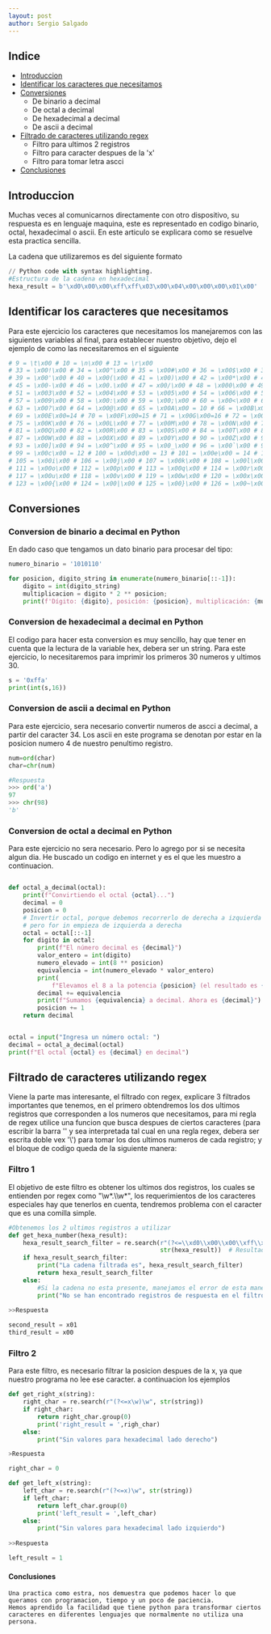 ```yaml
---
layout: post
author: Sergio Salgado
---
```

## [](#header-2)Indice
- <a href="#Introduccion">Introduccion</a>
- <a href="#Identificar_caracteres">Identificar los caracteres que necesitamos</a>
- <a href="#Conversiones">Conversiones</a>
  - De binario a decimal
  - De octal a decimal
  - De hexadecimal a decimal
  - De ascii a decimal
- <a href="#Filtrados">Filtrado de caracteres utilizando regex</a>
    - Filtro para ultimos 2 registros
    - Filtro para caracter despues de la 'x'
    - Filtro para tomar letra ascci
- <a href="#Conclusiones">Conclusiones</a>

## [](#header-2)<a id="Introduccion">Introduccion</a>
Muchas veces al comunicarnos directamente con otro dispositivo, su respuesta es en lenguaje maquina, este
es representado en codigo binario, octal, hexadecimal o ascii. En este articulo se explicara como se resuelve esta practica sencilla.

La cadena que utilizaremos es del siguiente formato

```py
// Python code with syntax highlighting.
#Estructura de la cadena en hexadecimal
hexa_result = b'\xd0\x00\x00\xff\xff\x03\x00\x04\x00\x00\x00\x01\x00'
```

## [](#header-2) <r id=Identificar_caracteres>Identificar los caracteres que necesitamos</r>
Para este ejercicio los caracteres que necesitamos los manejaremos con las siguientes variables al final, para establecer nuestro objetivo, dejo el ejemplo de como las necesitaremos en el siguiente
```py
# 9 = \t\x00 # 10 = \n\x00 # 13 = \r\x00
# 33 = \x00!\x00 # 34 = \x00"\x00 # 35 = \x00#\x00 # 36 = \x00$\x00 # 37 = \x00%\x00 # 38 = \x00&\x00
# 39 = \x00'\x00 # 40 = \x00(\x00 # 41 = \x00)\x00 # 42 = \x00*\x00 # 43 = \x00+\x00 # 44 = \x00,\x00
# 45 = \x00-\x00 # 46 = \x00.\x00 # 47 = x00/\x00 # 48 = \x000\x00 # 49 = \x001\x00 # 50 = \x002\x00
# 51 = \x003\x00 # 52 = \x004\x00 # 53 = \x005\x00 # 54 = \x006\x00 # 55 = \x007\x00 # 56 = \x008\x00
# 57 = \x009\x00 # 58 = \x00:\x00 # 59 = \x00;\x00 # 60 = \x00<\x00 # 61 = \x00=\x00 # 62 = \x00>\x00
# 63 = \x00?\x00 # 64 = \x00@\x00 # 65 = \x00A\x00 = 10 # 66 = \x00B\x00 = 11 # 67 = \x00C\x00 = 12 # 68 = \x00D\x00 = 13
# 69 = \x00E\x00=14 # 70 = \x00F\x00=15 # 71 = \x00G\x00=16 # 72 = \x00H\x00 = 17 # 73 = \x00I\x00 # 74 = \x00J\x00
# 75 = \x00K\x00 # 76 = \x00L\x00 # 77 = \x00M\x00 # 78 = \x00N\x00 # 79 = \x00O\x00 # 80 = \x00P\x00
# 81 = \x00Q\x00 # 82 = \x00R\x00 # 83 = \x00S\x00 # 84 = \x00T\x00 # 85 = \x00U\x00 # 86 = \x00V\x00
# 87 = \x00W\x00 # 88 = \x00X\x00 # 89 = \x00Y\x00 # 90 = \x00Z\x00 # 91 = \x00[\x00 # 92 = \x00\\x00
# 93 = \x00]\x00 # 94 = \x00^\x00 # 95 = \x00_\x00 # 96 = \x00`\x00 # 97 = \x00a\x00 = 10 # 98 = \x00b\x00 = 11
# 99 = \x00c\x00 = 12 # 100 = \x00d\x00 = 13 # 101 = \x00e\x00 = 14 # 102 = \x00f\x00 # 103 = \x00g\x00 # 104 = \x00h\x00
# 105 = \x00i\x00 # 106 = \x00j\x00 # 107 = \x00k\x00 # 108 = \x00l\x00 # 109 = \x00m\x00 # 110 = \x00n\x00
# 111 = \x00o\x00 # 112 = \x00p\x00 # 113 = \x00q\x00 # 114 = \x00r\x00 # 115 = \x00s\x00 # 116 = \x00t\x00
# 117 = \x00u\x00 # 118 = \x00v\x00 # 119 = \x00w\x00 # 120 = \x00x\x00 # 121 = \x00y\x00 # 122 = \x00z\x00
# 123 = \x00{\x00 # 124 = \x00|\x00 # 125 = \x00}\x00 # 126 = \x00~\x00
```
## [](#header-2)<a id="Conversiones">Conversiones</a>
### [](#header-3)Conversion de binario a decimal en Python
En dado caso que tengamos un dato binario para procesar del tipo:

```py
numero_binario = '1010110'

for posicion, digito_string in enumerate(numero_binario[::-1]):
	digito = int(digito_string)
	multiplicacion = digito * 2 ** posicion;
	print(f'Dígito: {digito}, posición: {posicion}, multiplicación: {multiplicacion}')
```
### [](#header-3)Conversion de hexadecimal a decimal en Python
El codigo para hacer esta conversion es muy sencillo, hay que tener en cuenta que la lectura de la variable hex, debera ser un string.
Para este ejercicio, lo necesitaremos para imprimir los primeros 30 numeros y ultimos 30.
```py
s = '0xffa'
print(int(s,16))
```
### [](#header-3)Conversion de ascii a decimal en Python
Para este ejercicio, sera necesario convertir numeros de ascci a decimal, a partir del caracter 34. Los ascii en este programa se denotan por estar en la posicion numero 4 de nuestro penultimo registro.
```py
num=ord(char)
char=chr(num)

#Respuesta
>>> ord('a')
97
>>> chr(98)
'b'
```

### [](#header-3)Conversion de octal a decimal en Python
Para este ejercicio no sera necesario. Pero lo agrego por si se necesita algun dia. He buscado un codigo en internet y es el que les muestro a continuacion.
```py

def octal_a_decimal(octal):
    print(f"Convirtiendo el octal {octal}...")
    decimal = 0
    posicion = 0
    # Invertir octal, porque debemos recorrerlo de derecha a izquierda
    # pero for in empieza de izquierda a derecha
    octal = octal[::-1]
    for digito in octal:
        print(f"El número decimal es {decimal}")
        valor_entero = int(digito)
        numero_elevado = int(8 ** posicion)
        equivalencia = int(numero_elevado * valor_entero)
        print(
            f"Elevamos el 8 a la potencia {posicion} (el resultado es {numero_elevado}) y multiplicamos por el carácter actual: {valor_entero}")
        decimal += equivalencia
        print(f"Sumamos {equivalencia} a decimal. Ahora es {decimal}")
        posicion += 1
    return decimal


octal = input("Ingresa un número octal: ")
decimal = octal_a_decimal(octal)
print(f"El octal {octal} es {decimal} en decimal")
```
## [](#header-2)<a id="Filtrados">Filtrado de caracteres utilizando regex</a>
Viene la parte mas interesante, el filtrado con regex, explicare 3 filtrados importantes que tenemos, en el primero obtendremos los dos ultimos registros que corresponden a los numeros que necesitamos, para mi regla de regex utilice una funcion que busca despues de ciertos caracteres (para escribir la barra '\' y sea interpretada tal cual en una regla regex, debera ser escrita doble vex '\\') para tomar los dos ultimos numeros de cada registro; y el bloque de codigo queda de la siguiente manera:
### [](#header-3)Filtro 1
El objetivo de este filtro es obtener los ultimos dos registros, los cuales se entienden por regex como "\w*.\\\w*", los requerimientos de los caracteres especiales hay que tenerlos en cuenta, tendremos problema con el caracter que es una comilla simple.
```py
#Obtenemos los 2 ultimos registros a utilizar
def get_hexa_number(hexa_result):
    hexa_result_search_filter = re.search(r"(?<=\\xd0\\x00\\x00\\xff\\xff\\x03\\x00\\x04\\x00\\x00\\x00\\)\w*.\\\w*",
                                          str(hexa_result))  # Resultado = t\x00
    if hexa_result_search_filter:
        print("La cadena filtrada es", hexa_result_search_filter)
        return hexa_result_search_filter
    else:
        #Si la cadena no esta presente, manejamos el error de esta manera
        print("No se han encontrado registros de respuesta en el filtro 1")
        
>>Respuesta

second_result = x01
third_result = x00
```
### [](#header-3)Filtro 2
Para este filtro, es necesario filtrar la posicion despues de la x, ya que nuestro programa no lee ese caracter. a continuacion los ejemplos
```py
def get_right_x(string):
    right_char = re.search(r"(?<=x\w)\w", str(string))
    if right_char:
        return right_char.group(0)
        print('right_result = ',righ_char)
    else:
        print("Sin valores para hexadecimal lado derecho")

>Respuesta

right_char = 0

def get_left_x(string):
    left_char = re.search(r"(?<=x)\w", str(string))
    if left_char:
        return left_char.group(0)
        print('left_result = ',left_char)
    else:
        print("Sin valores para hexadecimal lado izquierdo")
        
>>Respuesta

left_result = 1
```

#### [](#header-4)<a id="Conclusiones">Conclusiones</a>
```
Una practica como estra, nos demuestra que podemos hacer lo que queramos con programacion, tiempo y un poco de paciencia.
Hemos aprendido la facilidad que tiene python para transformar ciertos caracteres en diferentes lenguajes que normalmente no utiliza una persona.
```